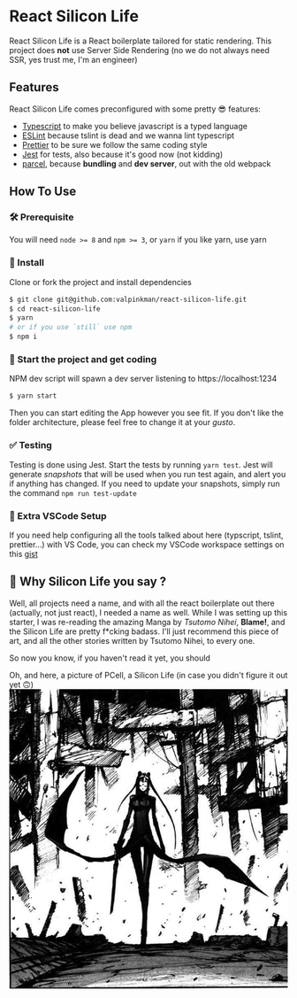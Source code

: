 # React Silicon Life

React Silicon Life is a React boilerplate tailored for static rendering.
This project does **not** use Server Side Rendering (no we do not always need SSR, yes trust me, I'm an engineer)

## Features

React Silicon Life comes preconfigured with some pretty 😎 features:
  - [Typescript](https://www.typescriptlang.org/index.html) to make you believe javascript is a typed language
  - [ESLint](https://eslint.org/) because tslint is dead and we wanna lint typescript
  - [Prettier](https://prettier.io/) to be sure we follow the same coding style
  - [Jest](https://facebook.github.io/jest) for tests, also because it's good now (not kidding)
  - [parcel](https://parceljs.org/), because **bundling** and **dev server**, out with the old webpack
  
## How To Use
### 🛠 Prerequisite

You will need `node >= 8` and `npm >= 3`, or `yarn` if you like yarn, use yarn

### 🔧 Install
Clone or fork the project and install dependencies
```bash
$ git clone git@github.com:valpinkman/react-silicon-life.git
$ cd react-silicon-life
$ yarn
# or if you use `still` use npm
$ npm i 
```

### 🎉 Start the project and get coding

NPM dev script will spawn a dev server listening to https://localhost:1234

```bash
$ yarn start
```

Then you can start editing the App however you see fit. If you don't like the folder architecture, please feel free to change it at your _gusto_.

### ✅ Testing

Testing is done using Jest. Start the tests by running `yarn test`. Jest will generate _snapshots_ that will be used when you run test again, and alert you if anything has changed. If you need to update your snapshots, simply run the command `npm run test-update`

### 👾 Extra VSCode Setup

If you need help configuring all the tools talked about here (typscript, tslint, prettier...) with VS Code, you can check my VSCode workspace settings on this [gist](https://gist.github.com/3dc7787503fa4da7887c4b6389f8dbff)

## 👻 Why Silicon Life you say ?

Well, all projects need a name, and with all the react boilerplate out there (actually, not just react), I needed a name as well. While I was setting up this starter, I was re-reading the amazing Manga by _Tsutomo Nihei_, **Blame!**, and the Silicon Life are pretty f*cking badass. I'll just recommend this piece of art, and all the other stories written by Tsutomo Nihei, to every one.  

So now you know, if you haven't read it yet, you should

Oh, and here, a picture of PCell, a Silicon Life (in case you didn't figure it out yet 🙃)
![Pcell - Blame!](files/pcell.jpg)
